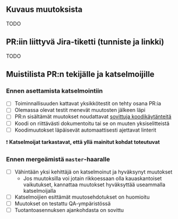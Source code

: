 ## Kuvaus muutoksista

TODO

## PR:iin liittyvä Jira-tiketti (tunniste ja linkki)

TODO

## Muistilista PR:n tekijälle ja katselmoijille

### Ennen asettamista katselmointiin
  - [ ] Toiminnallisuuden kattavat yksikkötestit on tehty osana PR:ia
  - [ ] Olemassa olevat testit menevät muutosten jälkeen läpi
  - [ ] PR:n sisältämät muutokset noudattavat [sovittuja koodikäytänteitä](../doc/code-guidelines.md)
  - [ ] Koodi on riittävästi dokumentoitu tai se on muuten yksiselitteistä
  - [ ] Koodimuutokset läpäisevät automaattisesti ajettavat linterit

❗ **Katselmoijat tarkastavat, että yllä mainitut kohdat toteutuvat**

### Ennen mergeämistä `master`-haaralle
  - [ ] Vähintään yksi kehittäjä on katselmoinut ja hyväksynyt muutokset
    - Jos muutoksilla voi jotain rikkoessaan olla kauaskantoiset vaikutukset, kannattaa muutokset hyväksyttää useammalla katselmoijalla
  - [ ] Katselmoijien esittämät muutosehdotukset on huomioitu
  - [ ] Muutokset on testattu QA-ympäristössä
  - [ ] Tuotantoasennuksen ajankohdasta on sovittu
